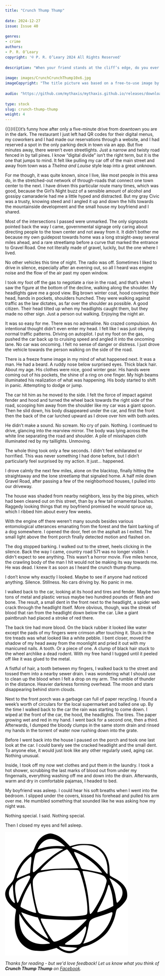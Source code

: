 ```yaml
---
title: "Crunch Thump Thump"

date: 2024-12-27
issue: Issue 40

genres:
- crime
authors:
- P. R. O’Leary
copyright: '© P. R. O’Leary 2024 All Rights Reserved'

description: "When your friend stands at the cliff’s edge, do you ever feel the echo of an urge to push, though you never would? When the wedding gets to ‘speak now or forever hold your peace’ are you tempted to raise your voice, even if you have no reason to? Could be everyone experiences something like that at a point in their life – P. R. O’Leary maybe more often than many."

image: images/CrunchCrunchThump10x6.jpg
imageCopyright: "The title picture was based on a free-to-use image by [Vyacheslav Bobin](https://www.pexels.com/photo/green-and-red-light-in-dark-room-9578505/) - many thanks!"

audio: "https://github.com/mythaxis/mythaxis.github.io/releases/download/i40/4.Crunch.Thump.Thump.mp3"

type: stock
slug: crunch-thump-thump
weight: 4
---
```


{{<glyph>}}I{{</glyph>}}t’s funny how after only a five-minute drive from downtown you are in the dark. The restaurant I just left had QR codes for their digital menus, my coworkers and I had made our reservations through a website, and I had reserved a spot in the only parking deck in town via an app. But five minutes away, there weren’t even streetlights. Just a narrow and twisty road fenced in by tall pines. I know “digital divide” isn’t the right term, but it is the one that jumps to mind. It felt like pulling my car off of the main street and away from town was a *Thelma and Louise* style leap into a great unknown.

For me though, it was quite known, since I live, like most people in this area do, in the stretched-out network of through-roads that connect one town center to the next. I have driven this particular route many times, which was good, because the Girl’s Night buzz of a sensible amount of alcohol and gossipy camaraderie had me a little hyped and distracted. But my gray Civic was a trusty, knowing steed and I angled it up and down the hills towards the mountainside development and the small house my boyfriend and I shared.

Most of the intersections I passed were unmarked. The only signposts pointed back the way I came, governmental signage only caring about directing people to the town center and not away from it. It didn’t bother me because my own guidepost towards home was a long straight-away several miles ahead, and a rare streetlamp before a curve that marked the entrance to Gravel Road. One not literally made of gravel, luckily, but the one where I lived.

No other vehicles this time of night. The radio was off. Sometimes I liked to drive in silence, especially after an evening out, so all I heard was engine noise and the flow of the air past my open window.

I took my foot off the gas to negotiate a rise in the road, and that’s when I saw the figure at the bottom of the decline, walking along the shoulder. My headlights gave me a good view. Big brown winter coat, hood covering their head, hands in pockets, shoulders hunched. They were walking against traffic as the law dictates, as far over the shoulder as possible. A good citizen. Their head tilted up when my headlights caught them, but they made no other sign. Just a person out walking. Enjoying the night air.

It was so easy for me. There was no adrenaline. No crazed compulsion. An intentional thought didn’t even enter my head. I felt like I was just obeying normal traffic patterns. Driving on autopilot. I put my foot on the gas, pushed the car back up to cruising speed and angled it into the oncoming lane. No car was oncoming. I felt no sense of danger or distress. I just drove the vehicle towards the person walking on the side of the road.

There is a freeze frame image in my mind of what happened next. It was a man. He had a beard. A ruddy nose below surprised eyes. Thick black hair. About my age. His clothes were nice, good winter gear. His hands were coming out of his pockets, the shine of a ring on one finger. My high beams illuminated his realization of what was happening. His body started to shift in panic. Attempting to dodge or jump.

The car hit him as he moved to the side. I felt the force of impact against fender and hood and turned the wheel back towards the right side of the road, scooping him away from the shoulder like my car was a giant spoon. Then he slid down, his body disappeared under the car, and first the front then the back of the car lurched upward as I drove over him with both axles.

He didn’t make a sound. No scream. No cry of pain. Nothing. I continued to drive, glancing into the rearview mirror. The body was lying across the white line separating the road and shoulder. A pile of misshapen cloth illuminated red by my taillights. Unmoving.

The whole thing took only a few seconds. I didn’t feel exhilarated or horrified. This was never something I had done before, but I didn’t particularly feel surprised by my action. It just… happened.

I drove calmly the next few miles, alone on the blacktop, finally hitting the straightaway and the lone streetlamp that signaled home. A half mile down Gravel Road, after passing a few of the neighborhood houses, I pulled into our driveway.

The house was shaded from nearby neighbors, less by the big pines, which had been cleared out on this street, than by a few tall ornamental bushes. Raggedy looking things that my boyfriend promised he would spruce up, which I ribbed him about every few weeks.

With the engine off there weren’t many sounds besides various entomological utterances emanating from the forest and the faint barking of a dog somewhere. I opened the door, feet on the asphalt as I exited. The small light above the front porch finally detected motion and flashed on.

 The dog stopped barking. I walked out to the street, heels clicking in the silence. Back the way I came, country road 571 was no longer visible. I didn’t expect to see anything. This wasn’t a horror movie. Five miles hence, the crawling body of the man I hit would not be making its way towards me. He was dead. I knew it as soon as I heard the crunch thump thump.

I don’t know why exactly I looked. Maybe to see if anyone had noticed anything. Silence. Stillness. No cars driving by. No panic in me.

I walked back to the car, looking at its hood and tires and fender. Maybe two tons of metal and plastic versus maybe two hundred pounds of flesh and bone. The result, a small dent in the front next to the headlight, a spider web crack through the headlight itself. More obvious, though, was the streak of blood that ran from the headlight down below the car. Like a giant paintbrush had placed a stroke of red there.

The back tire had more blood. On the black rubber it looked like water except the pads of my fingers were crimson after touching it. Stuck in the tire treads was what looked like a white pebble. I bent closer, moved the shadow of my head away from the moonlight and pried it out with my manicured nails. A tooth. Or a piece of one. A clump of black hair stuck to the wheel archlike a dead rodent. With my free hand I tugged until it peeled off like it was glued to the metal.

A fistful of hair, a tooth between my fingers, I walked back to the street and tossed them into a nearby sewer drain. I was wondering what I should use to clean up the blood when I felt a drop on my arm. The rumble of thunder in the distance. Heavier darkness forming overhead. The moon and stars disappearing behind storm clouds.

Next to the front porch was a garbage can full of paper recycling. I found a week’s worth of circulars for the local supermarket and balled one up. By the time I walked back to the car the rain was starting to come down. I wiped at the front of the car, the hood, the headlights. The tires. The paper growing wet and red in my hand. I went back for a second one, then a third. Afterwards, I dumped the bloody clumps in the same storm drain and rinsed my hands in the torrent of water now rushing down into the grate.

Before I went back into the house I paused on the porch and took one last look at the car. I could barely see the cracked headlight and the small dent. To anyone else, it would just look like any other regularly used, aging car. Nothing unusual.

Inside, I took off my now wet clothes and put them in the laundry. I took a hot shower, scrubbing the last marks of blood out from under my fingernails, everything washing off me and down into the drain. Afterwards, warm and dry in comfortable pajamas, I headed to bed.

My boyfriend was asleep. I could hear his soft breaths when I went into the bedroom. I slipped under the covers, kissed his forehead and pulled his arm over me. He mumbled something that sounded like he was asking how my night was.

Nothing special. I said. Nothing special.

Then I closed my eyes and fell asleep.

![Orbit-lrg](images/Orbit.svg)

*Thanks for reading - but we'd love feedback! Let us know what you think of **Crunch Thump Thump** on [Facebook](https://www.facebook.com/MythaxisMagazine/posts/1269612168505100).*

